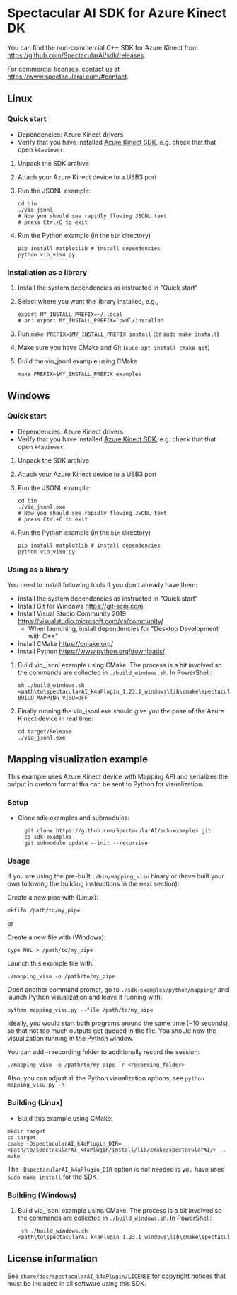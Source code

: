 # Spectacular AI SDK for Azure Kinect DK

You can find the non-commercial C++ SDK for Azure Kinect from https://github.com/SpectacularAI/sdk/releases.

For commercial licenses, contact us at https://www.spectacularai.com/#contact.

## Linux

### Quick start

* Dependencies: Azure Kinect drivers
* Verify that you have installed [Azure Kinect SDK](https://github.com/microsoft/Azure-Kinect-Sensor-SDK/), e.g. check that that  open `k4aviewer`.

 1. Unpack the SDK archive
 2. Attach your Azure Kinect device to a USB3 port
 3. Run the JSONL example:

        cd bin
        ./vio_jsonl
        # Now you should see rapidly flowing JSONL text
        # press Ctrl+C to exit

 4. Run the Python example (in the `bin` directory)

        pip install matplotlib # install dependencies
        python vio_visu.py

### Installation as a library

 1. Install the system dependencies as instructed in "Quick start"
 2. Select where you want the library installed, e.g.,

        export MY_INSTALL_PREFIX=~/.local
        # or: export MY_INSTALL_PREFIX=`pwd`/installed

 3. Run `make PREFIX=$MY_INSTALL_PREFIX install` (or `sudo make install`)
 4. Make sure you have CMake and Git (`sudo apt install cmake git`)
 5. Build the vio_jsonl example using CMake

        make PREFIX=$MY_INSTALL_PREFIX examples

## Windows

### Quick start

* Dependencies: Azure Kinect drivers
* Verify that you have installed [Azure Kinect SDK](https://github.com/microsoft/Azure-Kinect-Sensor-SDK/), e.g. check that that  open `k4aviewer`.

 1. Unpack the SDK archive
 2. Attach your Azure Kinect device to a USB3 port
 3. Run the JSONL example:

        cd bin
        ./vio_jsonl.exe
        # Now you should see rapidly flowing JSONL text
        # press Ctrl+C to exit

 4. Run the Python example (in the `bin` directory)

        pip install matplotlib # install dependencies
        python vio_visu.py

### Using as a library

You need to install following tools if you don't already have them:
* Install the system dependencies as instructed in "Quick start"
* Install Git for Windows https://git-scm.com
* Install Visual Studio Community 2019 https://visualstudio.microsoft.com/vs/community/
  * When launching, install dependencies for "Desktop Development with C++"
* Install CMake https://cmake.org/
* Install Python https://www.python.org/downloads/

 1. Build vio_jsonl example using CMake. The process is a bit involved so the commands are collected in `./build_windows.sh`. In PowerShell:

        sh ./build_windows.sh <path\to\spectacularAI_k4aPlugin_1.23.1_windows\lib\cmake\spectacularAI> BUILD_MAPPING_VISU=OFF

 2. Finally running the vio_jsonl.exe should give you the pose of the Azure Kinect device in real time:

        cd target/Release
        ./vio_jsonl.exe

## Mapping visualization example

This example uses Azure Kinect device with Mapping API and serializes the output in custom format tha can be sent to Python for visualization.

### Setup
* Clone sdk-examples and submodules:

        git clone https://github.com/SpectacularAI/sdk-examples.git
        cd sdk-examples
        git submodule update --init --recursive

### Usage

If you are using the pre-built `./bin/mapping_visu` binary or (have built your own following the building instructions in the next section):

Create a new pipe with (Linux):
```
mkfifo /path/to/my_pipe
```

or

Create a new file with (Windows):
```
type NUL > /path/to/my_pipe
```

Launch this example file with:
```
./mapping_visu -o /path/to/my_pipe
```

Open another command prompt, go to `./sdk-examples/python/mapping/` and launch Python visualization and leave it running with:
```
python mapping_visu.py --file /path/to/my_pipe
```

Ideally, you would start both programs around the same time (~10 seconds), so that not too much outputs get queued in the file.
You should now the visualization running in the Python window.

You can add -r recording folder to additionally record the session:
```
./mapping_visu -o /path/to/my_pipe -r <recording_folder>
```

Also, you can adjust all the Python visualization options, see `python mapping_visu.py -h`

### Building (Linux)

* Build this example using CMake:

```
mkdir target
cd target
cmake -DspectacularAI_k4aPlugin_DIR=<path/to/spectacularAI_k4aPlugin/install/lib/cmake/spectacularAI/> ..
make
```

The `-DspectacularAI_k4aPlugin_DIR` option is not needed is you have used `sudo make install` for the SDK.

### Building (Windows)

1. Build vio_jsonl example using CMake. The process is a bit involved so the commands are collected in `./build_windows.sh`. In PowerShell:

        sh ./build_windows.sh <path\to\spectacularAI_k4aPlugin_1.23.1_windows\lib\cmake\spectacularAI>

## License information

See `share/doc/spectacularAI_k4aPlugin/LICENSE` for copyright notices
that must be included in all software using this SDK.
